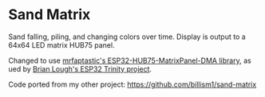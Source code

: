 # Sand Matrix

Sand falling, piling, and changing colors over time. Display is output to a 64x64 LED matrix HUB75 panel.

Changed to use [mrfaptastic's ESP32-HUB75-MatrixPanel-DMA library](https://github.com/mrfaptastic/ESP32-HUB75-MatrixPanel-DMA), as ued by [Brian Lough's ESP32 Trinity project](https://github.com/witnessmenow/ESP32-Trinity).

Code ported from my other project: https://github.com/billism1/sand-matrix
